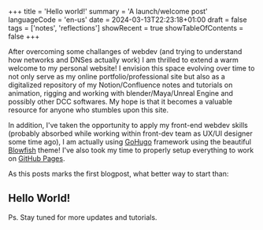 +++
title = 'Hello world!'
summary = 'A launch/welcome post'
languageCode = 'en-us'
date = 2024-03-13T22:23:18+01:00
draft = false
tags = ['notes', 'reflections']
showRecent = true
showTableOfContents = false
+++

After overcoming some challanges of webdev (and trying to understand how networks and DNSes actually work) I am thrilled to extend a warm welcome to my personal website!
I envision this space evolving over time to not only serve as my online portfolio/professional site but also as a digitalized repository of my Notion/Confluence notes and tutorials on 
animation, rigging and working with blender/Maya/Unreal Engine and possibly other DCC softwares. My hope is that it becomes a valuable resource for anyone who stumbles
upon this site.

In addition, I've taken the opportunity to apply my front-end webdev skills (probably absorbed while working within front-dev team as UX/UI designer some time ago),
I am actually using [GoHugo](https://gohugo.io/) framework using the beautiful [Blowfish](https://blowfish.page/) theme! I've also took my time to properly setup everything
to work on [GitHub Pages](https://pages.github.com/).

As this posts marks the first blogpost, what better way to start than:

## Hello World!

Ps. Stay tuned for more updates and tutorials.